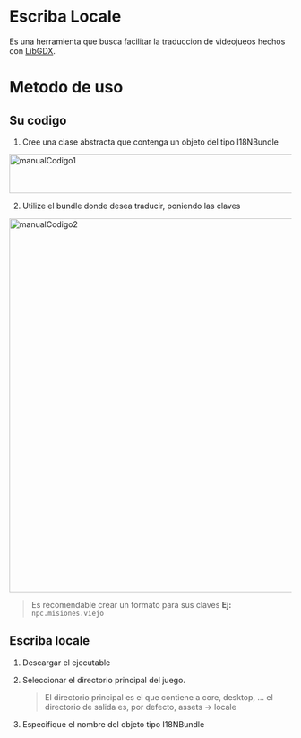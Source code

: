 # Escriba Locale

Es una herramienta que busca facilitar la traduccion de videojueos hechos con [LibGDX](https://libgdx.com/).


# Metodo de uso

## Su codigo
  1. Cree una clase abstracta que contenga un objeto del tipo I18NBundle
  <img width="945" height="69" alt="manualCodigo1" src="https://github.com/user-attachments/assets/c2caf1d6-3d47-4a99-bbb8-ce853845aa84" />

  2. Utilize el bundle donde desea traducir, poniendo las claves
  
  <img width="808" height="666" alt="manualCodigo2" src="https://github.com/user-attachments/assets/37828577-46fa-4544-b740-0d62089725dd" />
  
  > Es recomendable crear un formato para sus claves **Ej:** `npc.misiones.viejo`

## Escriba locale
  1. Descargar el ejecutable
  2. Seleccionar el directorio principal del juego.
     > El directorio principal es el que contiene a core, desktop, ...
     > el directorio de salida es, por defecto, assets -> locale

  3. Especifique el nombre del objeto tipo I18NBundle
     > 
